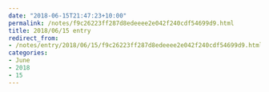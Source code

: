 ```yaml
---
date: "2018-06-15T21:47:23+10:00"
permalink: /notes/f9c26223ff287d8edeeee2e042f240cdf54699d9.html
title: 2018/06/15 entry
redirect_from:
- /notes/entry/2018/06/15/f9c26223ff287d8edeeee2e042f240cdf54699d9.html
categories:
- June
- 2018
- 15
---
```

